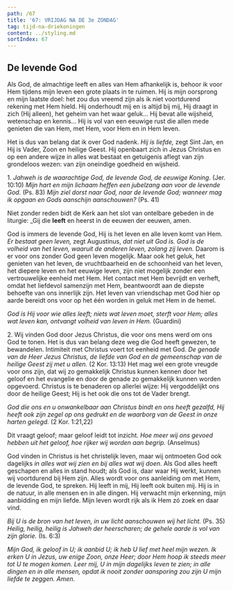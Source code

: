 ```yaml
---
path: /67
title: '67: VRIJDAG NA DE 3e ZONDAG'
tag: tijd-na-driekoningen
content: ../styling.md
sortIndex: 67
---
```


## De levende God

Als God, de almachtige leeft en alles van Hem afhankelijk is, behoor ik voor Hem tijdens mijn leven een grote plaats in te ruimen. Hij is mijn oorsprong en mijn laatste doel: het zou dus vreemd zijn als ik niet voortdurend rekening met Hem hield. Hij onderhoudt mij en is altijd bij mij, Hij draagt in zich (Hij alleen), het geheim van het waar geluk... Hij bevat alle wijsheid, wetenschap en kennis... Hij is vol van een eeuwige rust die allen mede genieten die van Hem, met Hem, voor Hem en in Hem leven.

Het is dus van belang dat ik over God nadenk. _Hij is liefde,_ zegt Sint Jan, en Hij is Vader, Zoon en heilige Geest. Hij openbaart zich in Jezus Christus en op een andere wijze in alles wat bestaat en getuigenis aflegt van zijn grondeloos wezen: van zijn oneindige goedheid en wijsheid.

1\. _Jahweh is de waarachtige God, de levende God, de eeuwige Koning._ (Jer. 10:10) _Mijn hart en mijn lichaam heffen een jubelzang aan voor de levende God._ (Ps. 83) _Mijn ziel dorst naar God, naar de levende God; wanneer mag ik opgaan en Gods aanschijn aanschouwen?_ (Ps. 41)

Niet zonder reden bidt de Kerk aan het slot van ontelbare gebeden in de liturgie: _Gij die __leeft__ en heerst in de eeuwen der eeuwen, amen.

God is immers de levende God, Hij is het leven en alle leven komt van Hem. _Er bestaat geen leven,_ zegt Augustinus, _dat niet uit God is. God is de volheid van het leven, waaruit de anderen leven, zolang zij leven._ Daarom is er voor ons zonder God geen leven mogelijk. Maar ook het geluk, het genieten van het leven, de vruchtbaarheid en de schoonheid van het leven, het diepere leven en het eeuwige leven, zijn niet mogelijk zonder een vertrouwelijke eenheid met Hem. Het contact met Hem bevrijdt en verheft, omdat het liefdevol samenzijn met Hem, beantwoordt aan de diepste behoefte van ons innerlijk zijn. Het leven van vriendschap met God hier op aarde bereidt ons voor op het één worden in geluk met Hem in de hemel.

_God is Hij voor wie alles leeft; niets wat leven moet, sterft voor Hem; alles wat leven kan, ontvangt volheid van leven in Hem._ (Guardini)

2\. Wij vinden God door Jezus Christus, die voor ons mens werd om ons God te tonen. Het is dus van belang deze weg die God heeft gewezen, te bewandelen. Intimiteit met Christus voert tot eenheid met God. _De genade van de Heer Jezus Christus, de liefde van God en de gemeenschap van de heilige Geest zij met u allen._ (2 Kor. 13:13) Het mag wel een grote vreugde voor ons zijn, dat wij zo gemakkelijk Christus kunnen kennen door het geloof en het evangelie en door de genade zo gemakkelijk kunnen worden opgevoerd. Christus is te benaderen op allerlei wijze: Hij vergoddelijkt ons door de heilige Geest; Hij is het ook die ons tot de Vader brengt.

_God die ons en u onwankelbaar aan Christus bindt en ons heeft gezalfd, Hij heeft ook zijn zegel op ons gedrukt en de waarborg van de Geest in onze harten gelegd._ (2 Kor. 1:21,22)

Dit vraagt geloof; maar geloof leidt tot inzicht. _Hoe meer wij ons gevoed hebben uit het geloof, hoe rijker wij worden aan begrip._ (Anselmus)

God vinden in Christus is het christelijk leven, maar wij ontmoeten God ook dagelijks _in alles wat wij zien en bij alles wat wij doen_. Als God alles heeft geschapen en alles in stand houdt; als God is, daar waar Hij werkt, kunnen wij voortdurend bij Hem zijn. Alles wordt voor ons aanleiding om met Hem, de levende God, te spreken. Hij leeft in mij, Hij leeft ook buiten mij. Hij is in de natuur, in alle mensen en in alle dingen. Hij verwacht mijn erkenning, mijn aanbidding en mijn liefde. Mijn leven wordt rijk als ik Hem zó zoek en daar vind.

_Bij U is de bron van het leven, in uw licht aanschouwen wij het licht._ (Ps. 35) _Heilig, heilig, heilig is Jahweh der heerscharen; de gehele aarde is vol van zijn glorie._ (Is. 6:3)

_Mijn God, ik geloof in U; ik aanbid U; ik heb U lief met heel mijn wezen. Ik erken U in Jezus, uw enige Zoon, onze Heer; door Hem hoop ik steeds meer tot U te mogen komen. Leer mij, U in mijn dagelijks leven te zien; in alle dingen en in alle mensen, opdat ik nooit zonder aansporing zou zijn U mijn liefde te zeggen. Amen._
